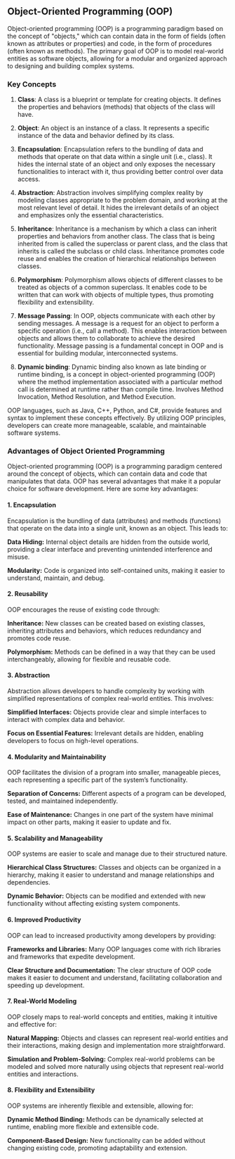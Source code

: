 ## Object-Oriented Programming (OOP)

Object-oriented programming (OOP) is a programming paradigm based on the concept of "objects," which can contain data in the form of fields (often known as attributes or properties) and code, in the form of procedures (often known as methods). The primary goal of OOP is to model real-world entities as software objects, allowing for a modular and organized approach to designing and building complex systems.

### Key Concepts

1. **Class**: A class is a blueprint or template for creating objects. It defines the properties and behaviors (methods) that objects of the class will have.

2. **Object**: An object is an instance of a class. It represents a specific instance of the data and behavior defined by its class.

3. **Encapsulation**: Encapsulation refers to the bundling of data and methods that operate on that data within a single unit (i.e., class). It hides the internal state of an object and only exposes the necessary functionalities to interact with it, thus providing better control over data access.

4. **Abstraction**: Abstraction involves simplifying complex reality by modeling classes appropriate to the problem domain, and working at the most relevant level of detail. It hides the irrelevant details of an object and emphasizes only the essential characteristics.

5. **Inheritance**: Inheritance is a mechanism by which a class can inherit properties and behaviors from another class. The class that is being inherited from is called the superclass or parent class, and the class that inherits is called the subclass or child class. Inheritance promotes code reuse and enables the creation of hierarchical relationships between classes.

6. **Polymorphism**: Polymorphism allows objects of different classes to be treated as objects of a common superclass. It enables code to be written that can work with objects of multiple types, thus promoting flexibility and extensibility.

7. **Message Passing**: In OOP, objects communicate with each other by sending messages. A message is a request for an object to perform a specific operation (i.e., call a method). This enables interaction between objects and allows them to collaborate to achieve the desired functionality. Message passing is a fundamental concept in OOP and is essential for building modular, interconnected systems.

8. **Dynamic binding**: Dynamic binding also known as late binding or runtime binding, is a concept in object-oriented programming (OOP) where the method implementation associated with a particular method call is determined at runtime rather than compile time. Involves Method Invocation, Method Resolution, and Method Execution.

OOP languages, such as Java, C++, Python, and C#, provide features and syntax to implement these concepts effectively. By utilizing OOP principles, developers can create more manageable, scalable, and maintainable software systems.


### Advantages of Object Oriented Programming

Object-oriented programming (OOP) is a programming paradigm centered around the concept of objects, which can contain data and code that manipulates that data. OOP has several advantages that make it a popular choice for software development. Here are some key advantages:

#### 1. Encapsulation
Encapsulation is the bundling of data (attributes) and methods (functions) that operate on the data into a single unit, known as an object. This leads to:

**Data Hiding:** Internal object details are hidden from the outside world, providing a clear interface and preventing unintended interference and misuse.

**Modularity:** Code is organized into self-contained units, making it easier to understand, maintain, and debug.

#### 2. Reusability
OOP encourages the reuse of existing code through:

**Inheritance:** New classes can be created based on existing classes, inheriting attributes and behaviors, which reduces redundancy and promotes code reuse.

**Polymorphism:** Methods can be defined in a way that they can be used interchangeably, allowing for flexible and reusable code.

#### 3. Abstraction
Abstraction allows developers to handle complexity by working with simplified representations of complex real-world entities. This involves:

**Simplified Interfaces:** Objects provide clear and simple interfaces to interact with complex data and behavior.

**Focus on Essential Features:** Irrelevant details are hidden, enabling developers to focus on high-level operations.

#### 4. Modularity and Maintainability
OOP facilitates the division of a program into smaller, manageable pieces, each representing a specific part of the system’s functionality.

**Separation of Concerns:** Different aspects of a program can be developed, tested, and maintained independently.

**Ease of Maintenance:** Changes in one part of the system have minimal impact on other parts, making it easier to update and fix.

#### 5. Scalability and Manageability
OOP systems are easier to scale and manage due to their structured nature.

**Hierarchical Class Structures:** Classes and objects can be organized in a hierarchy, making it easier to understand and manage relationships and dependencies.

**Dynamic Behavior:** Objects can be modified and extended with new functionality without affecting existing system components.

#### 6. Improved Productivity
OOP can lead to increased productivity among developers by providing:

**Frameworks and Libraries:** Many OOP languages come with rich libraries and frameworks that expedite development.

**Clear Structure and Documentation:** The clear structure of OOP code makes it easier to document and understand, facilitating collaboration and speeding up development.

#### 7. Real-World Modeling
OOP closely maps to real-world concepts and entities, making it intuitive and effective for:

**Natural Mapping:** Objects and classes can represent real-world entities and their interactions, making design and implementation more straightforward.

**Simulation and Problem-Solving:** Complex real-world problems can be modeled and solved more naturally using objects that represent real-world entities and interactions.

#### 8. Flexibility and Extensibility
OOP systems are inherently flexible and extensible, allowing for:

**Dynamic Method Binding:** Methods can be dynamically selected at runtime, enabling more flexible and extensible code.

**Component-Based Design:** New functionality can be added without changing existing code, promoting adaptability and extension.
